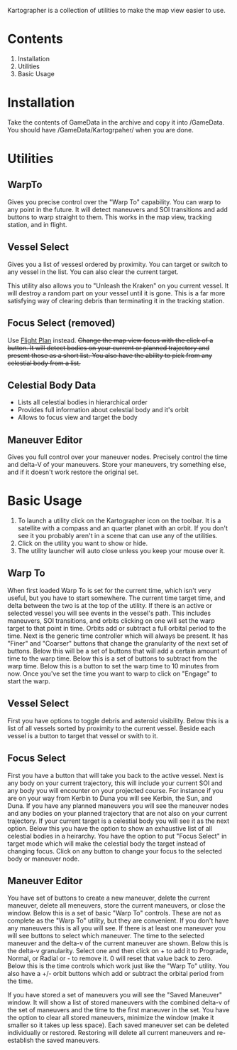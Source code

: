 ﻿Kartographer is a collection of utilities to make the map view easier to use. 

# Contents
1. Installation
2. Utilities
3. Basic Usage

# Installation
Take the contents of GameData in the archive and copy it into <KSP>/GameData. You should have <KSP>/GameData/Kartogrpaher/ when you
are done.

# Utilities
## WarpTo
Gives you precise control over the "Warp To" capability. You can warp to any point in the future. It will detect maneuvers and SOI 
transitions and add buttons to warp straight to them. This works in the map view, tracking station, and in flight.

## Vessel Select
Gives you a list of vessesl ordered by proximity. You can target or switch to any vessel in the list. You can also clear the current 
target. 

This utility also allows you to "Unleash the Kraken" on you current vessel. It will destroy a random part on your vessel until it is gone. 
This is a far more satisfying way of clearing debris than terminating it in the tracking station.

## Focus Select (removed)
Use [Flight Plan](https://forum.kerbalspaceprogram.com/index.php?/topic/151899-ksp-131-flight-plan-104-crazy-trajectories-demystified-2017-10-28/) instead.
~~Change the map view focus with the click of a button. It will detect bodies on your current or planned trajectory and present those as a
short list. You also have the ability to pick from any celestial body from a list.~~

## Celestial Body Data
- Lists all celestial bodies in hierarchical order
- Provides full information about celestial body and it's orbit
- Allows to focus view and target the body

## Maneuver Editor
Gives you full control over your maneuver nodes. Precisely control the time and delta-V of your maneuvers. Store your maneuvers,
try something else, and if it doesn't work restore the original set.

# Basic Usage
1. To launch a utility click on the Kartographer icon on the toolbar. It is a satellite with a compass and an quarter planet with an orbit.
If you don't see it you probably aren't in a scene that can use any of the utilities.
2. Click on the utility you want to show or hide.
3. The utility launcher will auto close unless you keep your mouse over it.


## Warp To
When first loaded Warp To is set for the current time, which isn't very useful, but you have to start somewhere. The current time
target time, and delta between the two is at the top of the utility. If there is an active or selected vessel you will see events in the
vessel's path. This includes maneuvers, SOI transitions, and orbits clicking on one will set the warp target to that point in time. 
Orbits add or subtract a full orbital period to the time. Next is the generic time controller which will always be present. It has 
"Finer" and "Coarser" buttons that change the granularity of the next set of buttons. Below this will be a set of buttons that will add a
certain amount of time to the warp time. Below this is a set of buttons to subtract from the warp time. Below this is a button to set the
warp time to 10 minutes from now. Once you've set the time you want to warp to click on "Engage" to start the warp.

## Vessel Select
First you have options to toggle debris and asteroid visibility. Below this is a list of all vessels sorted by proximity to the current
vessel. Beside each vessel is a button to target that vessel or swith to it.

## Focus Select
First you have a button that will take you back to the active vessel. Next is any body on your current trajectory, this will include your
current SOI and any body you will encounter on your projected course. For instance if you are on your way from Kerbin to Duna you will see
Kerbin, the Sun, and Duna. If you have any planned maneuvers you will see the maneuver nodes and any bodies on your planned trajectory
that are not also on your current trajectory. If your current target is a celestial body you will see it as the next option. Below this you
have the option to show an exhaustive list of all celestial bodies in a heirarchy. You have the option to put "Focus Select" in target
mode which will make the celestial body the target instead of changing focus. Click on any button to change your focus to the selected
body or maneuver node.

## Maneuver Editor
You have set of buttons to create a new maneuver, delete the current maneuver, delete all meneuvers, store the current maneuvers, or close
the window. Below this is a set of basic "Warp To" controls. These are not as complete as the "Warp To" utility, but they are convenient.
If you don't have any maneuvers this is all you will see. If there is at least one maneuver you will see buttons to select which maneuver.
The time to the selected maneuver and the delta-v of the current maneuver are shown. Below this is the delta-v granularity. Select one and
then click on + to add it to Prograde, Normal, or Radial or - to remove it. 0 will reset that value back to zero. Below this is the time
controls which work just like the "Warp To" utility. You also have a +/- orbit buttons which add or subtract the orbital period from the
time.

If you have stored a set of maneuvers you will see the "Saved Maneuver" window. It will show a list of stored maneuvers with the combined
delta-v of the set of maneuvers and the time to the first maneuver in the set. You have the option to clear all stored maneuvers, minimize
the window (make it smaller so it takes up less space). Each saved maneuver set can be deleted individually or restored. Restoring will
delete all current maneuvers and re-establish the saved maneuvers.

